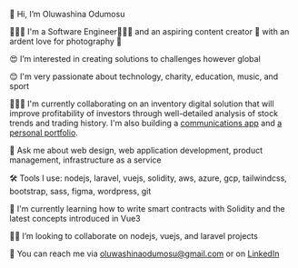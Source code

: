👋 Hi, I’m Oluwashina Odumosu

🙎🏽‍♂️ I'm a Software Engineer👨🏽‍💻 and an aspiring content creator 🚀 with an ardent love for photography 📸

😍 I’m interested in creating solutions to challenges however global

😊 I'm very passionate about technology, charity, education, music, and sport

👨🏽‍🏭 I'm currently collaborating on an inventory digital solution that will improve profitability of investors through well-detailed analysis of stock trends and trading history. I'm also building a [communications app](https://griffin-consults.vercel.app/) and [a personal portfolio](https://barney.vercel.app/).

💬 Ask me about web design, web application development, product management, infrastructure as a service

🛠️ Tools I use: nodejs, laravel, vuejs, solidity, aws, azure, gcp, tailwindcss, bootstrap, sass, figma, wordpress, git

🌱 I'm currently learning how to write smart contracts with Solidity and the latest concepts introduced in Vue3

🤝🏽 I’m looking to collaborate on nodejs, vuejs, and laravel projects

📡 You can reach me via [oluwashinaodumosu@gmail.com](mailto:oluwashinaodumosu@gmail.com) or on [LinkedIn](https://www.linkedin.com/in/odumz/)
